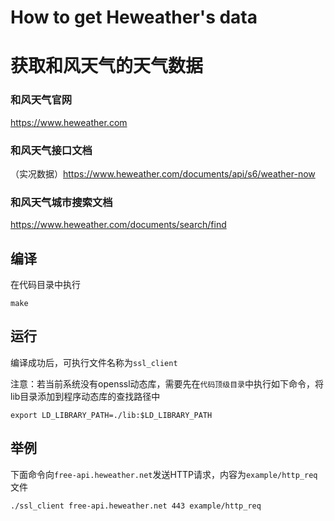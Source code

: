 # How to get Heweather's data
# 获取和风天气的天气数据

### 和风天气官网

https://www.heweather.com

### 和风天气接口文档
（实况数据）https://www.heweather.com/documents/api/s6/weather-now

### 和风天气城市搜索文档
https://www.heweather.com/documents/search/find

## 编译

在代码目录中执行

``` shell
make
```

## 运行

编译成功后，可执行文件名称为`ssl_client`

注意：若当前系统没有openssl动态库，需要先在`代码顶级目录`中执行如下命令，将lib目录添加到程序动态库的查找路径中

``` shell
export LD_LIBRARY_PATH=./lib:$LD_LIBRARY_PATH
```

## 举例

下面命令向`free-api.heweather.net`发送HTTP请求，内容为`example/http_req`文件

``` shell
./ssl_client free-api.heweather.net 443 example/http_req

```
